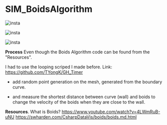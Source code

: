 # SIM_BoidsAlgorithm

![insta](https://user-images.githubusercontent.com/93954052/142356187-653105a1-cceb-47fa-a702-b484cd1ce399.gif)

![insta](https://user-images.githubusercontent.com/93954052/142356896-bc7fc060-7a3f-4ec1-a8e7-99c5ad2983a4.gif)

![insta](https://user-images.githubusercontent.com/93954052/142470808-b39f1aff-6db7-459f-ac11-f52160322caf.gif)

**Process**
Even though the Boids Algorithm code can be found from the "Resources".

I had to use the looping scriped I made before. Link: https://github.com/TYongK/GH_Timer

+ add random point generation on the mesh, generated from the boundary curve.

+ and measure the shortest distance between curve (wall) and boids to change the velocity of the boids when they are close to the wall.

**Resources**.
What is Boids?
https://www.youtube.com/watch?v=4LWmRuB-uNU
https://swharden.com/CsharpDataVis/boids/boids.md.html


